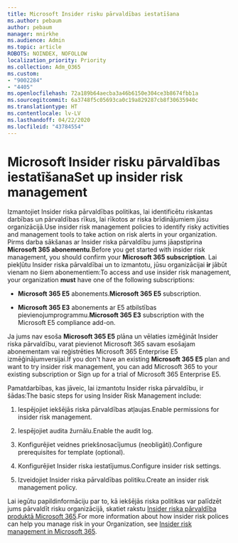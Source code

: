 ```yaml
---
title: Microsoft Insider risku pārvaldības iestatīšana
ms.author: pebaum
author: pebaum
manager: mnirkhe
ms.audience: Admin
ms.topic: article
ROBOTS: NOINDEX, NOFOLLOW
localization_priority: Priority
ms.collection: Adm_O365
ms.custom:
- "9002284"
- "4405"
ms.openlocfilehash: 72a189b64aecba3a46b6150e304ce3b8674fbb1a
ms.sourcegitcommit: 6a3748f5c05693ca0c19a829287cb8f30635940c
ms.translationtype: HT
ms.contentlocale: lv-LV
ms.lasthandoff: 04/22/2020
ms.locfileid: "43784554"
---
```

# <a name="set-up-insider-risk-management"></a><span data-ttu-id="edf71-102">Microsoft Insider risku pārvaldības iestatīšana</span><span class="sxs-lookup"><span data-stu-id="edf71-102">Set up insider risk management</span></span>

<span data-ttu-id="edf71-103">Izmantojiet Insider riska pārvaldības politikas, lai identificētu riskantas darbības un pārvaldības rīkus, lai rīkotos ar riska brīdinājumiem jūsu organizācijā.</span><span class="sxs-lookup"><span data-stu-id="edf71-103">Use insider risk management policies to identify risky activities and management tools to take action on risk alerts in your organization.</span></span> <span data-ttu-id="edf71-104">Pirms darba sākšanas ar Insider riska pārvaldību jums jāapstiprina **Microsoft 365 abonementu**.</span><span class="sxs-lookup"><span data-stu-id="edf71-104">Before you get started with insider risk management, you should confirm your **Microsoft 365 subscription**.</span></span> <span data-ttu-id="edf71-105">Lai piekļūtu Insider riska pārvaldībai un to izmantotu, jūsu organizācijai **ir** jābūt vienam no šiem abonementiem:</span><span class="sxs-lookup"><span data-stu-id="edf71-105">To access and use insider risk management, your organization **must** have one of the following subscriptions:</span></span>

- <span data-ttu-id="edf71-106">**Microsoft 365 E5** abonements.</span><span class="sxs-lookup"><span data-stu-id="edf71-106">**Microsoft 365 E5** subscription.</span></span>

- <span data-ttu-id="edf71-107">**Microsoft 365 E3** abonements ar E5 atbilstības pievienojumprogrammu.</span><span class="sxs-lookup"><span data-stu-id="edf71-107">**Microsoft 365 E3** subscription with the Microsoft E5 compliance add-on.</span></span>

<span data-ttu-id="edf71-108">Ja jums nav esoša **Microsoft 365 E5** plāna un vēlaties izmēģināt Insider riska pārvaldību, varat pievienot Microsoft 365 savam esošajam abonementam vai reģistrēties Microsoft 365 Enterprise E5 izmēģinājumversijai.</span><span class="sxs-lookup"><span data-stu-id="edf71-108">If you don't have an existing **Microsoft 365 E5** plan and want to try insider risk management, you can add Microsoft 365 to your existing subscription or Sign up for a trial of Microsoft 365 Enterprise E5.</span></span>

<span data-ttu-id="edf71-109">Pamatdarbības, kas jāveic, lai izmantotu Insider riska pārvaldību, ir šādas:</span><span class="sxs-lookup"><span data-stu-id="edf71-109">The basic steps for using Insider Risk Management include:</span></span>

1. <span data-ttu-id="edf71-110">Iespējojiet iekšējās riska pārvaldības atļaujas.</span><span class="sxs-lookup"><span data-stu-id="edf71-110">Enable permissions for insider risk management.</span></span>

2. <span data-ttu-id="edf71-111">Iespējojiet audita žurnālu.</span><span class="sxs-lookup"><span data-stu-id="edf71-111">Enable the audit log.</span></span>

3. <span data-ttu-id="edf71-112">Konfigurējiet veidnes priekšnosacījumus (neobligāti).</span><span class="sxs-lookup"><span data-stu-id="edf71-112">Configure prerequisites for template (optional).</span></span>

4. <span data-ttu-id="edf71-113">Konfigurējiet Insider riska iestatījumus.</span><span class="sxs-lookup"><span data-stu-id="edf71-113">Configure insider risk settings.</span></span>

5. <span data-ttu-id="edf71-114">Izveidojiet Insider riska pārvaldības politiku.</span><span class="sxs-lookup"><span data-stu-id="edf71-114">Create an insider risk management policy.</span></span>

<span data-ttu-id="edf71-115">Lai iegūtu papildinformāciju par to, kā iekšējās riska politikas var palīdzēt jums pārvaldīt risku organizācijā, skatiet rakstu [Insider riska pārvaldība produktā Microsoft 365](https://go.microsoft.com/fwlink/?linkid=2123907).</span><span class="sxs-lookup"><span data-stu-id="edf71-115">For more information about how insider risk polices can help you manage risk in your Organization, see [Insider risk management in Microsoft 365](https://go.microsoft.com/fwlink/?linkid=2123907).</span></span>
